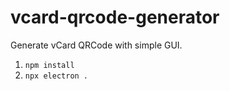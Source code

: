 # vcard-qrcode-generator
Generate vCard QRCode with simple GUI. 
1. `npm install`
2. `npx electron .`
